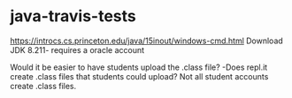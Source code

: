 # java-travis-tests
https://introcs.cs.princeton.edu/java/15inout/windows-cmd.html
Download JDK 8.211- requires a oracle account

Would it be easier to have students upload the .class file?
-Does repl.it create .class files that students could upload? Not all student accounts create .class files.
